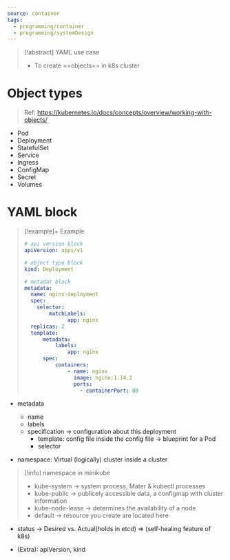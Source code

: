 ```yaml
---
source: container
tags:
  - programming/container
  - programming/systemDesign
---
```

> [!abstract] YAML use case
> - To create ==objects== in k8s cluster

# Object types
> Ref: https://kubernetes.io/docs/concepts/overview/working-with-objects/

- Pod
- Deployment
- StatefulSet
- Service
- Ingress
- ConfigMap
- Secret
- Volumes


# YAML block
> [!example]+ Example
> ```yaml
> # api version block
> apiVersion: apps/v1
> 
> # object type block
> kind: Deployment
> 
> # metadat block
> metadata:
>   name: nginx-deployment
>   spec:
>     selector:
>         matchLabels:
>               app: nginx
> 	replicas: 2 
> 	template:
> 		metadata:
> 			labels:
> 				app: nginx
> 		spec:
> 			containers:
> 				- name: nginx
> 				  image: nginx:1.14.2
> 				  ports:
> 					- containerPort: 80
>```

- metadata
    - name
    - labels
	- specification → configuration about this deployment
	    - template: config file inside the config file → blueprint for a Pod
	    - selector

- namespace: Virtual (logically) cluster inside a cluster
> [!info] namespace in minikube
> - kube-system → system process, Mater & kubectl processes
> - kube-public → publicely accessible data, a configmap with cluster information
> - kube-node-lease → determines the availability of a node
> - default → resource you create are located here


- status → Desired vs. Actual(holds in etcd) ⇒ (self-healing feature of k8s)

- (Extra): apiVersion, kind